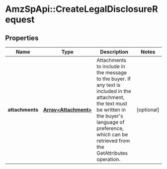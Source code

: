 # AmzSpApi::CreateLegalDisclosureRequest

## Properties
Name | Type | Description | Notes
------------ | ------------- | ------------- | -------------
**attachments** | [**Array&lt;Attachment&gt;**](Attachment.md) | Attachments to include in the message to the buyer. If any text is included in the attachment, the text must be written in the buyer&#x27;s language of preference, which can be retrieved from the GetAttributes operation. | [optional] 

